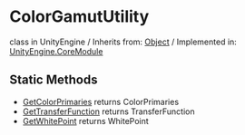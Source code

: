 # ColorGamutUtility
class in UnityEngine
 / Inherits from: <a href="https://docs.unity3d.com/6000.0/Documentation/ScriptReference/Object.html" target="_blank">Object</a> / Implemented in: <a href="https://docs.unity3d.com/6000.0/Documentation/ScriptReference/UnityEngine.CoreModule.html" target="_blank">UnityEngine.CoreModule</a>
## Static Methods
- <a href="https://docs.unity3d.com/6000.0/Documentation/ScriptReference/ColorGamutUtility.GetColorPrimaries.html" target="_blank">GetColorPrimaries</a> returns ColorPrimaries
- <a href="https://docs.unity3d.com/6000.0/Documentation/ScriptReference/ColorGamutUtility.GetTransferFunction.html" target="_blank">GetTransferFunction</a> returns TransferFunction
- <a href="https://docs.unity3d.com/6000.0/Documentation/ScriptReference/ColorGamutUtility.GetWhitePoint.html" target="_blank">GetWhitePoint</a> returns WhitePoint
